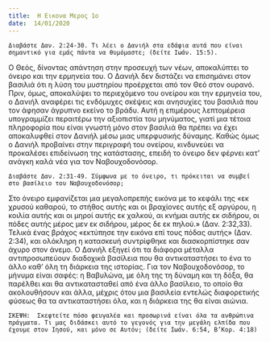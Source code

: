 ```yaml
---
title:  Η Εικονα Μερος 1ο
date:  14/01/2020
---
```


`Διαβάστε Δαν. 2:24-30. Τι λέει ο Δανιήλ στα εδάφια αυτά που είναι σημαντικό για εμάς πάντα να θυμόμαστε; (δείτε Ιωάν. 15:5).`

Ο Θεός, δίνοντας απάντηση στην προσευχή των νέων, αποκαλύπτει το όνειρο και την ερμηνεία του. Ο Δανιήλ δεν διστάζει να επισημάνει στον βασιλιά ότι η λύση του μυστηρίου προέρχεται από τον Θεό στον ουρανό. Πριν, όμως, αποκαλύψει το περιεχόμενο του ονείρου και την ερμηνεία του, ο Δανιήλ αναφέρει τις ενδόμυχες σκέψεις και ανησυχίες του βασιλιά που τον άφησαν άγρυπνο εκείνο το βράδυ. Αυτή η επιμέρους λεπτομέρεια υπογραμμίζει περαιτέρω την αξιοπιστία του μηνύματος, γιατί μια τέτοια πληροφορία που είναι γνωστή μόνο στον βασιλιά θα πρέπει να έχει αποκαλυφθεί στον Δανιήλ μέσω μιας υπερφυσικής δύναμης. Καθώς όμως ο Δανιήλ προβαίνει στην περιγραφή του ονείρου, κινδυνεύει να προκαλέσει επιδείνωση της κατάστασης, επειδή το όνειρο δεν φέρνει κατ’ ανάγκη καλά νέα για τον Ναβουχοδονόσορ.

`Διαβάστε Δαν. 2:31-49. Σύμφωνα με το όνειρο, τι πρόκειται να συμβεί στο βασίλειο του Ναβουχοδονόσορ;`

Στο όνειρο εμφανίζεται μια μεγαλοπρεπής εικόνα με το κεφάλι της «εκ χρυσού καθαρού, το στήθος αυτής και οι βραχίονες αυτής εξ αργύρου, η κοιλία αυτής και οι μηροί αυτής εκ χαλκού, αι κνήμαι αυτής εκ σιδήρου, οι πόδες αυτής μέρος μεν εκ σιδήρου, μέρος δε εκ πηλού.» (Δαν. 2:32,33). Τελικά ένας βράχος «εκτύπησε την εικόνα επί τους πόδας αυτής» (Δαν. 2:34), και ολόκληρη η κατασκευή συντρίφθηκε και διασκορπίστηκε σαν άχυρο στον άνεμο. Ο Δανιήλ εξηγεί ότι τα διάφορα μέταλλα αντιπροσωπεύουν διαδοχικά βασίλεια που θα αντικαταστήσει το ένα το άλλο καθ’ όλη τη διάρκεια της ιστορίας. Για τον Ναβουχοδονόσορ, το μήνυμα είναι σαφές: η Βαβυλώνα, με όλη της τη δύναμη και τη δόξα, θα παρέλθει και θα αντικατασταθεί από ένα άλλο βασίλειο, το οποίο θα ακολουθήσουν και άλλα, μέχρις ότου μια βασιλεία εντελώς διαφορετικής φύσεως θα τα αντικαταστήσει όλα, και η διάρκεια της θα είναι αιώνια.

`ΣΚΕΨΗ:  Σκεφτείτε πόσο φευγαλέα και προσωρινά είναι όλα τα ανθρώπινα πράγματα. Τι μας διδάσκει αυτό το γεγονός για την μεγάλη ελπίδα που έχουμε στον Ιησού, και μόνο σε Αυτόν; (δείτε Ιωάν. 6:54, Β’Κορ. 4:18)`